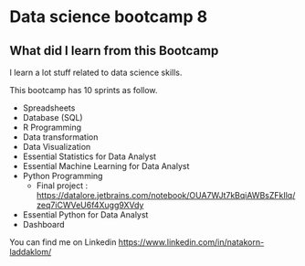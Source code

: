 # Data science bootcamp 8
## What did I learn from this Bootcamp
I learn a lot stuff related to data science skills.

This bootcamp has 10 sprints as follow. 

- Spreadsheets
- Database (SQL)
- R Programming
- Data transformation
- Data Visualization
- Essential Statistics for Data Analyst
- Essential Machine Learning for Data Analyst
- Python Programming
  - Final project : https://datalore.jetbrains.com/notebook/OUA7WJt7kBqiAWBsZFkIlq/zeq7iCWVeU6f4Xugg9XVdy
- Essential Python for Data Analyst
- Dashboard

You can find me on Linkedin https://www.linkedin.com/in/natakorn-laddaklom/
